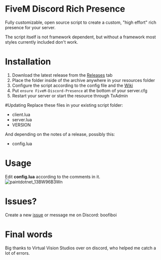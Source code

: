 # **FiveM Discord Rich Presence**
Fully customizable, open source script to create a custom, "high effort" rich presence for your server. 

The script itself is not framework dependent, but without a framework most styles currently included don't work. 

# Installation

 1. Download the latest release from the [Releases](https://github.com/boofiboi/FiveM-Discord-Presence/releases) tab
 2. Place the folder inside of the archive anywhere in your resources folder
 3. Configure the script according to the config file and the [Wiki](https://github.com/boofiboi/FiveM-Discord-Presence/wiki/Configuration)
 4. Put `ensure FiveM-Discord-Presence` at the bottom of your server.cfg
 5. Restart your server or start the resource through TxAdmin

#Updating
Replace these files in your existing script folder:
- client.lua
- server.lua
- VERSION

And depending on the notes of a release, possibly this:
- config.lua

# Usage

Edit **config.lua** according to the comments in it.
![paintdotnet_13BW96B3Wn](https://github.com/boofiboi/FiveM-Discord-Presence/assets/79476279/857e1ef6-97be-4682-a8e4-73009afdf6bc)


# Issues?

Create a new [issue](https://github.com/boofiboi/FiveM-Discord-Presence/issues/new) or message me on Discord: boofiboi

# Final words

Big thanks to Virtual Vision Studios over on discord, who helped me catch a lot of errors.

